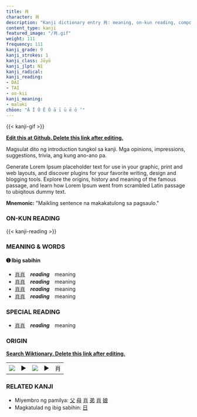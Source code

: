 ```yaml
---
title: 肖
character: 肖
description: "Kanji dictionary entry 肖: meaning, on-kun reading, compounds, origin, related kanji"
content_type: kanji
featured_image: "/肖.gif"
weight: 111
frequency: 111
kanji_grade: 9
kanji_strokes: 1
kanji_class: Jōyō
kanji_jlpt: N1
kanji_radical: 
kanji_reading: 
- DAI
- TAI
- oo-kii
kanji_meaning:
- malaki
chōon: "Ā Ī Ū Ē Ō ā ī ū ē ō ’"
---
```

[//]: # (Don't edit the line below. Kanji animated GIF code is automatically generated.)
{{< kanji-gif >}}

[//]: # (Edit below this line.)

**[Edit this at Github. Delete this link after editing.](https://github.com/tim0g/tim/tree/main/content/kanji/肖/index.md)**

Magsulat dito ng introduction tungkol sa kanji. Mga opinions, impressions, suggestions, trivia, ang kung ano-ano pa.

Generate Lorem Ipsum placeholder text for use in your graphic, print and web layouts, and discover plugins for your favorite writing, design and blogging tools. Explore the origins, history and meaning of the famous passage, and learn how Lorem Ipsum went from scrambled Latin passage to ubiqitous dummy text.
 
**Mnemonic:** "Maikling sentence na makakatulong sa pagsaulo."

### ON-KUN READING

[//]: # (Don't edit the line below. ON-KUN READING code is automatically generated.)
{{< kanji-reading >}}

### MEANING & WORDS

#### ➊ **Ibig sabihin**
  - [肖](../肖)[肖](../肖)　***reading***　meaning
  - [肖](../肖)[肖](../肖)　***reading***　meaning
  - [肖](../肖)[肖](../肖)　***reading***　meaning
  - [肖](../肖)[肖](../肖)　***reading***　meaning

### SPECIAL READING
  - [肖](../肖)[肖](../肖)　***reading***　meaning

### ORIGIN

**[Search Wiktionary. Delete this link after editing.](https://wiktionary.org/wiki/肖)**
<table class="kanji-table"><tr><td>
<img src="60px-肖-bronze.svg.png">
</td><td>▶</td><td>
<img src="60px-肖-oracle.svg.png">
</td><td>▶</td>
<td class="kanji-origin">肖</td>
</tr></table>

### RELATED KANJI
- Miyembro ng pamilya: [父](../父) [母](../母) [肖](../肖) [弟](../弟) [肖](../肖) [娘](../娘)
- Magkatulad ng ibig sabihin: [日](../日)
